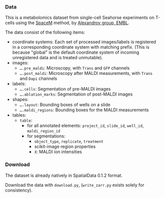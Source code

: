 ### Data

This is a metabolomics dataset from single-cell Seahorse experiments on T-cells using the [SpaceM](https://doi.org/10.1038/s41592-021-01198-0) method, by [Alexandrov group, EMBL](https://www.embl.org/groups/alexandrov/).

The data consist of the following items:

- coordinate systems:
  Each set of processed images/labels is registered in a corresponding coordinate system with matching prefix.
  (This is because "global" is the default coordinate system of incoming unregistered data and is treated unmutable).
- images:
  - `….pre_maldi`: Microscopy, with `Trans` and `GFP` channels
  - `….post_maldi`: Microscopy after MALDI measurements, with `Trans` and `Dapi` channels
- labels:
  - `….cells`: Segmentation of pre-MALDI images
  - `….ablation_marks`: Segmentation of post-MALDI images
- shapes:
  - `….layout`: Bounding boxes of wells on a slide
  - `….maldi_regions`: Bounding boxes for the MALDI measurements
- tables:
  - `table`:
    - for all annotated elements: `project_id`, `slide_id`, `well_id`, `maldi_region_id`
    - for segmentations:
      - `object_type`, `replicate`, `treatment`
      - scikit-image region properties
      - `X`: MALDI ion intensities

### Download

The dataset is already natively in SpatialData 0.1.2 format.

Download the data with `download.py`, (`write_zarr.py` exists solely for consistency).
